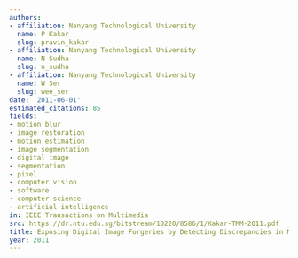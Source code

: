```yaml
---
authors:
- affiliation: Nanyang Technological University
  name: P Kakar
  slug: pravin_kakar
- affiliation: Nanyang Technological University
  name: N Sudha
  slug: n_sudha
- affiliation: Nanyang Technological University
  name: W Ser
  slug: wee_ser
date: '2011-06-01'
estimated_citations: 85
fields:
- motion blur
- image restoration
- motion estimation
- image segmentation
- digital image
- segmentation
- pixel
- computer vision
- software
- computer science
- artificial intelligence
in: IEEE Transactions on Multimedia
src: https://dr.ntu.edu.sg/bitstream/10220/8586/1/Kakar-TMM-2011.pdf
title: Exposing Digital Image Forgeries by Detecting Discrepancies in Motion Blur
year: 2011
---
```

